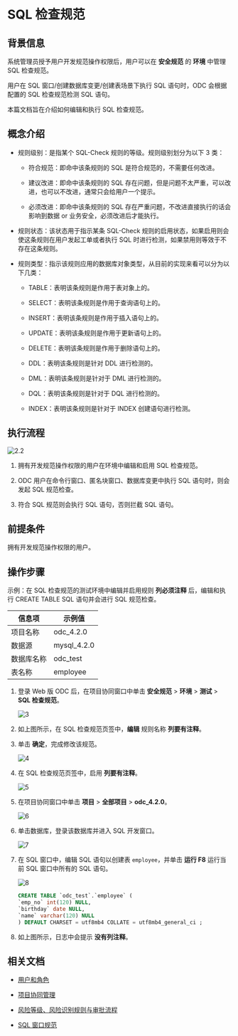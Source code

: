 # SQL 检查规范

## 背景信息

系统管理员授予用户开发规范操作权限后，用户可以在 **安全规范** 的 **环境** 中管理 SQL 检查规范。

用户在 SQL 窗口/创建数据库变更/创建表场景下执行 SQL 语句时，ODC 会根据配置的 SQL 检查规范检测 SQL 语句。

本篇文档旨在介绍如何编辑和执行 SQL 检查规范。

## 概念介绍

- 规则级别：是指某个 SQL-Check 规则的等级。规则级别划分为以下 3 类：

  - 符合规范：即命中该条规则的 SQL 是符合规范的，不需要任何改进。

  - 建议改进：即命中该条规则的 SQL 存在问题，但是问题不太严重，可以改进，也可以不改进，通常只会给用户一个提示。

  - 必须改进：即命中该条规则的 SQL 存在严重问题，不改进直接执行的话会影响到数据 or 业务安全，必须改进后才能执行。

- 规则状态：该状态用于指示某条 SQL-Check 规则的启用状态，如果启用则会使这条规则在用户发起工单或者执行 SQL 时进行检测，如果禁用则等效于不存在这条规则。

- 规则类型：指示该规则应用的数据库对象类型，从目前的实现来看可以分为以下几类：

  - TABLE：表明该条规则是作用于表对象上的。

  - SELECT：表明该条规则是作用于查询语句上的。

  - INSERT：表明该条规则是作用于插入语句上的。

  - UPDATE：表明该条规则是作用于更新语句上的。

  - DELETE：表明该条规则是作用于删除语句上的。

  - DDL：表明该条规则是针对 DDL 进行检测的。

  - DML：表明该条规则是针对于 DML 进行检测的。

  - DQL：表明该条规则是针对于 DQL 进行检测的。

  - INDEX：表明该条规则是针对于 INDEX 创建语句进行检测。

## 执行流程

![2.2](https://obbusiness-private.oss-cn-shanghai.aliyuncs.com/doc/img/odc/420/1100.database-change-management/3.sql-check-specification/2.2.png)

1. 拥有开发规范操作权限的用户在环境中编辑和启用 SQL 检查规范。

2. ODC 用户在命令行窗口、匿名块窗口、数据库变更中执行 SQL 语句时，则会发起 SQL 规范检查。

3. 符合 SQL 规范则会执行 SQL 语句，否则拦截 SQL 语句。

## 前提条件

拥有开发规范操作权限的用户。

## 操作步骤

示例：在 SQL 检查规范的测试环境中编辑并启用规则 **列必须注释** 后，编辑和执行 CREATE TABLE SQL 语句并会进行 SQL 规范检查。

| 信息项 | 示例值 |
| -------- | -------- |
|项目名称 | odc_4.2.0 |
|数据源|mysql_4.2.0 |
|数据库名称|odc_test|
|表名称|employee|

1. 登录 Web 版 ODC 后，在项目协同窗口中单击 **安全规范** > **环境** > **测试** > **SQL 检查规范**。

   ![3](https://obbusiness-private.oss-cn-shanghai.aliyuncs.com/doc/img/odc/420/1100.database-change-management/3.sql-check-specification/3.1.png)

2. 如上图所示，在 SQL 检查规范页签中，**编辑** 规则名称 **列要有注释**。

 3. 单击 **确定**，完成修改该规范。

    ![4](https://obbusiness-private.oss-cn-shanghai.aliyuncs.com/doc/img/odc/420/1100.database-change-management/3.sql-check-specification/4.0.png)

4. 在 SQL 检查规范页签中，启用 **列要有注释**。

   ![5](https://obbusiness-private.oss-cn-shanghai.aliyuncs.com/doc/img/odc/420/1100.database-change-management/3.sql-check-specification/5.png)

5. 在项目协同窗口中单击 **项目** > **全部项目** > **odc_4.2.0**。

   ![6](https://obbusiness-private.oss-cn-shanghai.aliyuncs.com/doc/img/odc/420/1100.database-change-management/3.sql-check-specification/6.png)

6. 单击数据库，登录该数据库并进入 SQL 开发窗口。

   ![7](https://obbusiness-private.oss-cn-shanghai.aliyuncs.com/doc/img/odc/420/1100.database-change-management/3.sql-check-specification/7.png)

7. 在 SQL 窗口中，编辑 SQL 语句以创建表 `employee`，并单击 **运行 F8** 运行当前 SQL 窗口中所有的 SQL 语句。

   ![8](https://obbusiness-private.oss-cn-shanghai.aliyuncs.com/doc/img/odc/420/1100.database-change-management/3.sql-check-specification/8.1.png)

   ```sql
   CREATE TABLE `odc_test`.`employee` (
   `emp_no` int(120) NULL,
   `birthday` date NULL,
   `name` varchar(120) NULL
   ) DEFAULT CHARSET = utf8mb4 COLLATE = utf8mb4_general_ci ;
   ```

8. 如上图所示，日志中会提示 **没有列注释**。

## 相关文档

- [用户和角色](100.user-permission-and-management/100.odc-users-and-roles.md)

- [项目协同管理](../700.database-change-management/200.project-collaborative-management.md)

- [风险等级、风险识别规则与审批流程](../700.database-change-management/300.risk-level-risk-identification-rules-and-approval-process.md)

- [SQL 窗口规范](../700.database-change-management/500.sql-window-specification.md)

